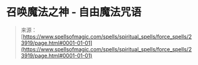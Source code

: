 <!--yml

类别：未分类

日期：2024年06月12日 19:09:27

-->

# 召唤魔法之神 - 自由魔法咒语

> 来源：[https://www.spellsofmagic.com/spells/spiritual_spells/force_spells/23919/page.html#0001-01-01](https://www.spellsofmagic.com/spells/spiritual_spells/force_spells/23919/page.html#0001-01-01)
